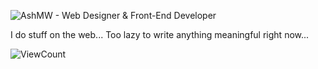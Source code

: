 ![AshMW - Web Designer &amp; Front-End Developer](https://japi.rest/discord/v1/user/229285505693515776/banner?size=4096)

I do stuff on the web... Too lazy to write anything meaningful right now...

![ViewCount](https://profile-counter.glitch.me/AshMW/count.svg)
 
